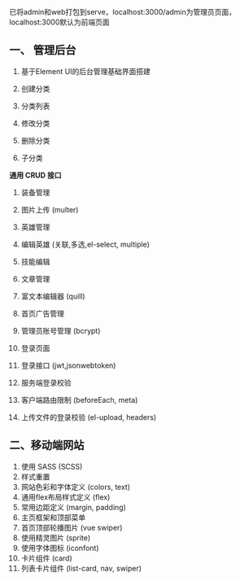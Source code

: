 已将admin和web打包到serve，localhost:3000/admin为管理员页面，localhost:3000默认为前端页面
## 一、 管理后台
1. 基于Element UI的后台管理基础界面搭建

2. 创建分类
3. 分类列表
4. 修改分类
5. 删除分类
6. 子分类

**通用 CRUD 接口**

1. 装备管理
2. 图片上传 (multer)

3. 英雄管理
4. 编辑英雄 (关联,多选,el-select, multiple)
5. 技能编辑

6. 文章管理
7. 富文本编辑器 (quill)

8. 首页广告管理

9. 管理员账号管理 (bcrypt)
10. 登录页面
11. 登录接口 (jwt,jsonwebtoken)
12. 服务端登录校验
13. 客户端路由限制 (beforeEach, meta)
14. 上传文件的登录校验 (el-upload, headers)

## 二、移动端网站

1. 使用 SASS (SCSS)
2. 样式重置
3. 网站色彩和字体定义 (colors, text)
4. 通用flex布局样式定义 (flex)
5. 常用边距定义 (margin, padding)
6. 主页框架和顶部菜单
7. 首页顶部轮播图片 (vue swiper)
8. 使用精灵图片 (sprite)
9. 使用字体图标 (iconfont)
10. 卡片组件 (card)
11. 列表卡片组件 (list-card, nav, swiper)


